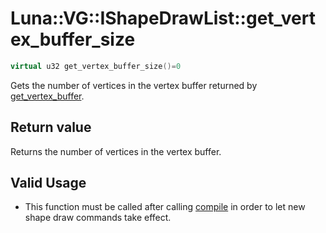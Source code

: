 # Luna::VG::IShapeDrawList::get_vertex_buffer_size

```c++
virtual u32 get_vertex_buffer_size()=0
```

Gets the number of vertices in the vertex buffer returned by [get_vertex_buffer](struct_luna_1_1_v_g_1_1_i_shape_draw_list_1ab23811de65131965317b15e443f11b1d.md). 



## Return value
Returns the number of vertices in the vertex buffer. 

## Valid Usage
* This function must be called after calling [compile](struct_luna_1_1_v_g_1_1_i_shape_draw_list_1a10a80c3abd16ad8bb629fbb48cd92784.md) in order to let new shape draw commands take effect. 

